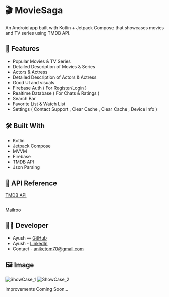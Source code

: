 # 🎬 MovieSaga

An Android app built with Kotlin + Jetpack Compose that showcases movies and TV series using TMDB API.

## 🌟 Features
- Popular Movies & TV Series
- Detailed Description of Movies & Series
- Actors & Actress
- Detailed Description of Actors & Actress
- Good UI and visuals
- Firebase Auth ( For Register/Login )
- Realtime Database ( For Chats & Ratings )
- Search Bar
- Favorite List & Watch List
- Settings ( Contact Support , Clear Cache , Clear Cache , Device Info )

## 🛠️ Built With
- Kotlin
- Jetpack Compose
- MVVM
- Firebase
- TMDB API
- Json Parsing

## 🔗 API Reference
[TMDB API](https://developer.themoviedb.org/)
##
[Mailroo](https://app.maileroo.com/)

## 👨‍💻 Developer
- Ayush — [GitHub](https://github.com/ayushingh70)
- Ayush - [LinkedIn](linkedin.com/in/ayush-singh-769b61315)
- Contact - aniketom70@gmail.com

## 🖼 Image
![ShowCase_1](https://github.com/user-attachments/assets/32f274ca-d00e-42c8-9895-63ee092b592e)
![ShowCase_2](https://github.com/user-attachments/assets/e215e525-bfe5-4155-a639-961ffd75e78e)


Improvements Coming Soon...
